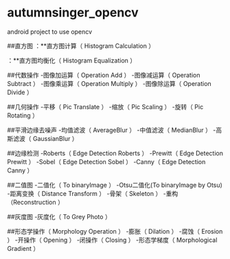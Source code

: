 # autumnsinger_opencv
android project to use opencv


##直方图
：**直方图计算（ Histogram Calculation ）

：**直方图均衡化（ Histogram Equalization ）


##代数操作
-图像加运算（ Operation Add ）
-图像减运算（ Operation Subtract ）
-图像乘运算（ Operation Multiply ）
-图像除运算（ Operation Divide ）

##几何操作
-平移（ Pic Translate ）
-缩放（ Pic Scaling ）
-旋转（ Pic Rotating ）


##平滑边缘去噪声
-均值滤波（ AverageBlur ）
-中值滤波（ MedianBlur ）
-高斯滤波（ GaussianBlur ）


##边缘检测
-Roberts（ Edge Detection Roberts ）
-Prewitt（ Edge Detection Prewitt ）
-Sobel（ Edge Detection Sobel ）
-Canny（ Edge Detection Canny ）


##二值图
-二值化（ To binaryImage ）
-Otsu二值化(To binaryImage by Otsu)
-距离变换（ Distance Transform ）
-骨架（ Skeleton ）
-重构（Reconstruction ）


##灰度图
-灰度化（ To Grey Photo ）


##形态学操作（ Morphology Operation ）
-膨胀（ Dilation ）
-腐蚀（ Erosion ）
-开操作（ Opening ）
-闭操作（ Closing ）
-形态学梯度（ Morphological Gradient ）
